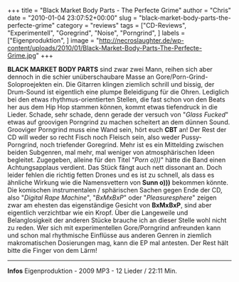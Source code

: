 +++
title = "Black Market Body Parts - The Perfecte Grime"
author = "Chris"
date = "2010-01-04 23:07:52+00:00"
slug = "black-market-body-parts-the-perfecte-grime"
category = "reviews"
tags = ["CD-Reviews", "Experimentell", "Goregrind", "Noise", "Porngrind", ]
labels = ["Eigenproduktion", ]
image = "http://necroslaughter.de/wp-content/uploads/2010/01/Black-Market-Body-Parts-The-Perfecte-Grime.jpg"
+++

**BLACK MARKET BODY PARTS** sind zwar zwei Mann, reihen sich aber dennoch in die schier unüberschaubare Masse an Gore/Porn-Grind-Soloproejekten ein. Die Gitarren klingen ziemlich schrill und bissig, der Drum-Sound ist eigentlich eine plumpe Beleidigung für die Ohren. Lediglich bei den etwas rhythmus-orientierten Stellen, die fast schon von den Beats her aus dem Hip Hop stammen können, kommt etwas tiefendruck in die Lieder. Schade, sehr schade, denn gerade der versuch von "_Glass Fucked_" etwas auf groovigen Porngrind zu machen scheitert an dem dünnen Sound. Grooviger Porngrind muss eine Wand sein, hört euch **CBT** an!
Der Rest der CD will weder so recht Fisch noch Fleisch sein, also weder Pussy-Porngrind, noch triefender Goregrind. Mehr ist es ein Mittelding zwischen beiden Subgenren, mal mehr, mal weniger von atmosphärischen Ideen begleitet. Zugegeben, alleine für den Titel "_Porn o)))_" hätte die Band einen Achtungsapplaus verdient. Das Stück fängt auch nett dissonant an. Doch leider fehlen die richtig fetten Drones und es ist zu schnell, als dass es ähnliche Wirkung wie die Namensvettern von **Sunn o)))** bekommen könnte.
Die komischen instrumentalen / sphärischen Sachen gegen Ende der CD, also "_Digital Rape Machine_", "_BxMxBxP_" oder "_Pleasuresphere_" zeigen zwar am ehesten das eigenständige Gesicht von **BxMxBxP**, sind aber eigentlich verzichtbar wie ein Kropf. Über die Langeweile und Belanglosigkeit der anderen Stücke brauche ich an dieser Stelle wohl nicht zu reden. Wer sich mit experimentellen Gore/Porngrind anfreunden kann und schon mal rhythmische Einflüsse aus anderen Genren in ziemlich makromatischen Dosierungen mag, kann die EP mal antesten. Der Rest hält bitte die Finger von dem Lärm!





---
**Infos**
Eigenproduktion - 2009
MP3 - 12 Lieder / 22:11 Min.
